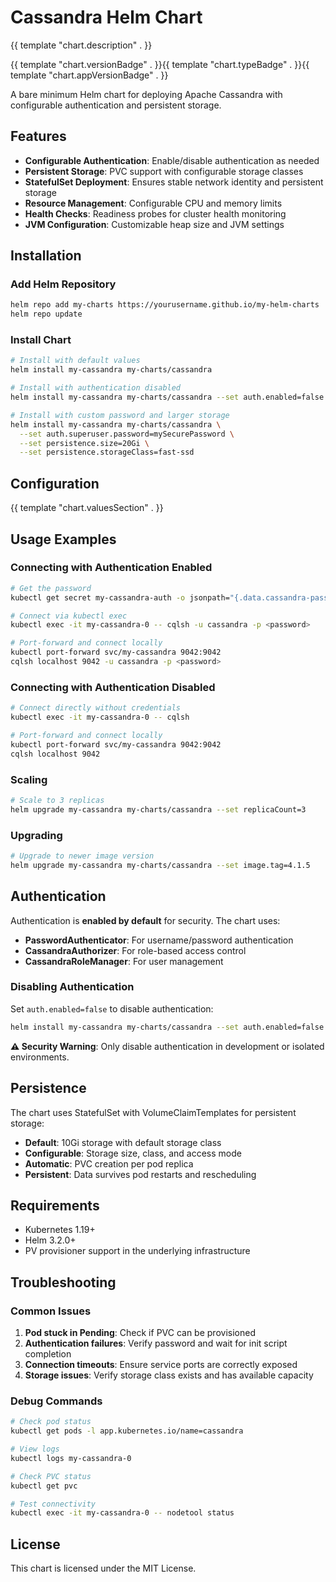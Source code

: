 # Cassandra Helm Chart

{{ template "chart.description" . }}

{{ template "chart.versionBadge" . }}{{ template "chart.typeBadge" . }}{{ template "chart.appVersionBadge" . }}

A bare minimum Helm chart for deploying Apache Cassandra with configurable authentication and persistent storage.

## Features

- **Configurable Authentication**: Enable/disable authentication as needed
- **Persistent Storage**: PVC support with configurable storage classes
- **StatefulSet Deployment**: Ensures stable network identity and persistent storage
- **Resource Management**: Configurable CPU and memory limits
- **Health Checks**: Readiness probes for cluster health monitoring
- **JVM Configuration**: Customizable heap size and JVM settings

## Installation

### Add Helm Repository

```bash
helm repo add my-charts https://yourusername.github.io/my-helm-charts
helm repo update
```

### Install Chart

```bash
# Install with default values
helm install my-cassandra my-charts/cassandra

# Install with authentication disabled
helm install my-cassandra my-charts/cassandra --set auth.enabled=false

# Install with custom password and larger storage
helm install my-cassandra my-charts/cassandra \
  --set auth.superuser.password=mySecurePassword \
  --set persistence.size=20Gi \
  --set persistence.storageClass=fast-ssd
```

## Configuration

{{ template "chart.valuesSection" . }}

## Usage Examples

### Connecting with Authentication Enabled

```bash
# Get the password
kubectl get secret my-cassandra-auth -o jsonpath="{.data.cassandra-password}" | base64 --decode

# Connect via kubectl exec
kubectl exec -it my-cassandra-0 -- cqlsh -u cassandra -p <password>

# Port-forward and connect locally
kubectl port-forward svc/my-cassandra 9042:9042
cqlsh localhost 9042 -u cassandra -p <password>
```

### Connecting with Authentication Disabled

```bash
# Connect directly without credentials
kubectl exec -it my-cassandra-0 -- cqlsh

# Port-forward and connect locally
kubectl port-forward svc/my-cassandra 9042:9042
cqlsh localhost 9042
```

### Scaling

```bash
# Scale to 3 replicas
helm upgrade my-cassandra my-charts/cassandra --set replicaCount=3
```

### Upgrading

```bash
# Upgrade to newer image version
helm upgrade my-cassandra my-charts/cassandra --set image.tag=4.1.5
```

## Authentication

Authentication is **enabled by default** for security. The chart uses:

- **PasswordAuthenticator**: For username/password authentication
- **CassandraAuthorizer**: For role-based access control
- **CassandraRoleManager**: For user management

### Disabling Authentication

Set `auth.enabled=false` to disable authentication:

```bash
helm install my-cassandra my-charts/cassandra --set auth.enabled=false
```

**⚠️ Security Warning**: Only disable authentication in development or isolated environments.

## Persistence

The chart uses StatefulSet with VolumeClaimTemplates for persistent storage:

- **Default**: 10Gi storage with default storage class
- **Configurable**: Storage size, class, and access mode
- **Automatic**: PVC creation per pod replica
- **Persistent**: Data survives pod restarts and rescheduling

## Requirements

- Kubernetes 1.19+
- Helm 3.2.0+
- PV provisioner support in the underlying infrastructure

## Troubleshooting

### Common Issues

1. **Pod stuck in Pending**: Check if PVC can be provisioned
2. **Authentication failures**: Verify password and wait for init script completion
3. **Connection timeouts**: Ensure service ports are correctly exposed
4. **Storage issues**: Verify storage class exists and has available capacity

### Debug Commands

```bash
# Check pod status
kubectl get pods -l app.kubernetes.io/name=cassandra

# View logs
kubectl logs my-cassandra-0

# Check PVC status
kubectl get pvc

# Test connectivity
kubectl exec -it my-cassandra-0 -- nodetool status
```

## License

This chart is licensed under the MIT License.